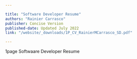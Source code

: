 ```yaml
---

title: "Software Developer Resume" 
authors: "Rainier Carrasco"
publisher: Concise Version
published-date: Updated July 2022
link: "/website/_downloads/1P_CV_RainierMCarrasco_SD.pdf"

---
```


1page Softwaare Developer Resume
